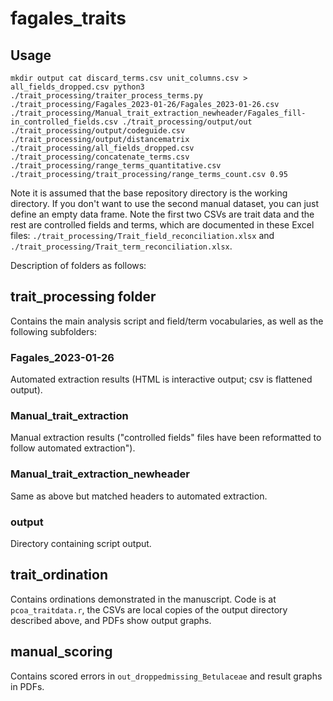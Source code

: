 # fagales_traits

## Usage
`mkdir output
cat discard_terms.csv unit_columns.csv > all_fields_dropped.csv
python3 ./trait_processing/traiter_process_terms.py ./trait_processing/Fagales_2023-01-26/Fagales_2023-01-26.csv ./trait_processing/Manual_trait_extraction_newheader/Fagales_fill-in_controlled_fields.csv ./trait_processing/output/out ./trait_processing/output/codeguide.csv ./trait_processing/output/distancematrix ./trait_processing/all_fields_dropped.csv ./trait_processing/concatenate_terms.csv ./trait_processing/range_terms_quantitative.csv ./trait_processing/trait_processing/range_terms_count.csv 0.95`

Note it is assumed that the base repository directory is the working directory. If you don't want to use the second manual dataset, you can just define an empty data frame. Note the first two CSVs are trait data and the rest are controlled fields and terms, which are documented in these Excel files: `./trait_processing/Trait_field_reconciliation.xlsx` and `./trait_processing/Trait_term_reconciliation.xlsx`. 


Description of folders as follows:

## trait_processing folder
Contains the main analysis script and field/term vocabularies, as well as the following subfolders:

### Fagales_2023-01-26
Automated extraction results (HTML is interactive output; csv is flattened output).

### Manual_trait_extraction
Manual extraction results ("controlled fields" files have been reformatted to follow automated extraction").

### Manual_trait_extraction_newheader
Same as above but matched headers to automated extraction.

### output
Directory containing script output.

## trait_ordination
Contains ordinations demonstrated in the manuscript. Code is at `pcoa_traitdata.r`, the CSVs are local copies of the output directory described above, and PDFs show output graphs.

## manual_scoring
Contains scored errors in `out_droppedmissing_Betulaceae` and result graphs in PDFs.



